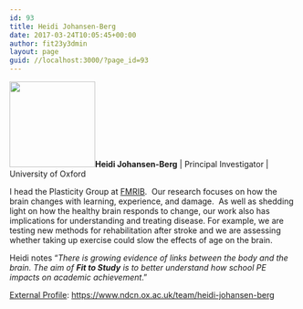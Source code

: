 ```yaml
---
id: 93
title: Heidi Johansen-Berg
date: 2017-03-24T10:05:45+00:00
author: fit23y3dmin
layout: page
guid: //localhost:3000/?page_id=93
---
```

**<img class="wp-image-401 size-thumbnail alignleft" src="https://i0.wp.com/live.fit-to-study.org/wp-content/uploads/2017/03/Heidi.jpeg?resize=150%2C150" alt="" width="150" height="150" srcset="/wp-content/uploads/2017/03/Heidi.jpeg?resize=150%2C150&ssl=1 150w, /wp-content/uploads/2017/03/Heidi.jpeg?w=300&ssl=1 300w" sizes="(max-width: 150px) 100vw, 150px" data-recalc-dims="1" />Heidi Johansen-Berg** | Principal Investigator | University of Oxford

I head the Plasticity Group at [FMRIB](https://www.ndcn.ox.ac.uk/divisions/fmrib).  Our research focuses on how the brain changes with learning, experience, and damage.  As well as shedding light on how the healthy brain responds to change, our work also has implications for understanding and treating disease. For example, we are testing new methods for rehabilitation after stroke and we are assessing whether taking up exercise could slow the effects of age on the brain.

Heidi notes &#8220;_There is growing evidence of links between the body and the brain. The aim of **Fit to Study** is to better understand how school PE impacts on academic achievement_.&#8221;

<u>External Profile</u>: https://www.ndcn.ox.ac.uk/team/heidi-johansen-berg